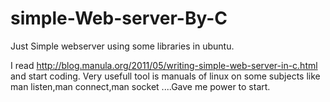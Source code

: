# simple-Web-server-By-C
Just Simple webserver using some libraries in ubuntu.

I read http://blog.manula.org/2011/05/writing-simple-web-server-in-c.html and start coding.
Very usefull tool is manuals of linux on some subjects like man listen,man connect,man socket ....Gave me power to start.
